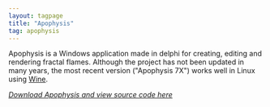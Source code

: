 ```yaml
---
layout: tagpage
title: "Apophysis"
tag: apophysis
---
```


Apophysis is a Windows application made in delphi for creating, editing and rendering fractal flames. Although the project has not been updated in many years, the most recent version ("Apophysis 7X") works well in Linux using [Wine](https://www.winehq.org/).

*[Download Apophysis and view source code here](https://sourceforge.net/projects/apophysis7x/)*